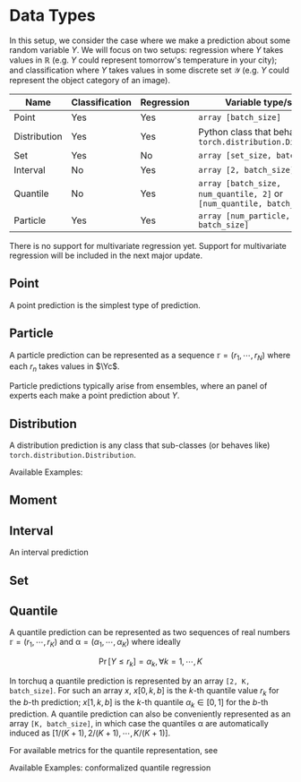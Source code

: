 # Data Types

In this setup, we consider the case where we make a prediction about some random variable $Y$. We will focus on two setups: regression where $Y$ takes values in $\mathbb{R}$ (e.g. $Y$ could represent tomorrow's temperature in your city); and classification where $Y$ takes values in some discrete set $\mathcal{Y}$ (e.g. $Y$ could represent the object category of an image).

| Name          | Classification | Regression |  Variable type/shape  |  
| -----------   | -------------  |  --------- |  --------------       |
| Point         | Yes            | Yes        | ``array [batch_size]`` |                       
| Distribution  | Yes            | Yes        | Python class that behaves like ``torch.distribution.Distribution`` |
| Set           | Yes            | No         | ``array [set_size, batch_size]`` | 
| Interval      | No             | Yes        | ``array [2, batch_size]``   | 
| Quantile      | No             | Yes        | ``array [batch_size, num_quantile, 2]`` or ``[num_quantile, batch_size]``  |
| Particle      | Yes            | Yes        | ``array [num_particle, batch_size]``    |

There is no support for multivariate regression yet. Support for multivariate regression will be included in the next major update. 

## Point 

A point prediction is the simplest type of prediction. 

## Particle 

A particle prediction can be represented as a sequence $\mathbb{r} = (r_1, \cdots, r_N)$ where each $r_n$ takes values in $\Yc$. 

Particle predictions typically arise from ensembles, where an panel of experts each make a point prediction about $Y$. 

## Distribution 

A distribution prediction is any class that sub-classes (or behaves like) ``torch.distribution.Distribution``. 

Available Examples: 

## Moment 

## Interval 

An interval prediction 

## Set

## Quantile 

A quantile prediction can be represented as two sequences of real numbers $\mathbb{r} = (r_1, \cdots, r_K)$ and $\mathbb{\alpha} = (\alpha_1, \cdots, \alpha_K)$ where ideally 

$$
\Pr[Y \leq r_k] = \alpha_k, \forall k=1, \cdots, K
$$

In torchuq a quantile prediction is represented by an array ``[2, K, batch_size]``. For such an array $x$, $x[0, k, b]$ is the $k$-th quantile value $r_k$ for the $b$-th prediction; $x[1, k, b]$ is the $k$-th quantile $\alpha_k \in [0, 1]$ for the $b$-th prediction. A quantile prediction can also be conveniently represented as an array ``[K, batch_size]``, in which case the quantiles $\mathbb{\alpha}$ are automatically induced as $[1/(K+1), 2/(K+1), \cdots, K/(K+1)]$.   

For available metrics for the quantile representation, see 

Available Examples: conformalized quantile regression 